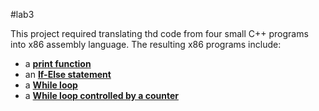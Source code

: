 #lab3

This project required translating thd code from four small C++ programs into x86 assembly language. The resulting x86 programs include:
- a **[print function](src/hello_nasm.asm)**
- an **[If-Else statement](src/ifElse_nasm.asm)**
- a **[While loop](src/while_nsam.asm)**
- a **[While loop controlled by a counter](src/countedWhile_nasm.asm)**

